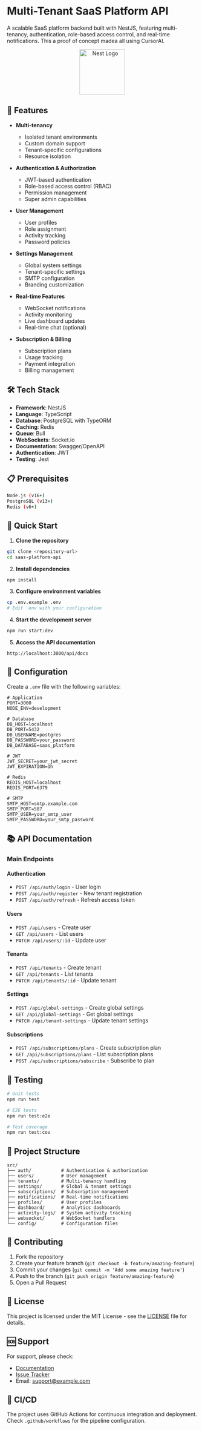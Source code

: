 # Multi-Tenant SaaS Platform API

A scalable SaaS platform backend built with NestJS, featuring multi-tenancy, authentication, role-based access control, and real-time notifications.
This a proof of concept madea all using CursorAI.


<p align="center">
  <img src="https://nestjs.com/img/logo-small.svg" width="120" alt="Nest Logo" />
</p>

## 🚀 Features

- **Multi-tenancy**
  - Isolated tenant environments
  - Custom domain support
  - Tenant-specific configurations
  - Resource isolation

- **Authentication & Authorization**
  - JWT-based authentication
  - Role-based access control (RBAC)
  - Permission management
  - Super admin capabilities

- **User Management**
  - User profiles
  - Role assignment
  - Activity tracking
  - Password policies

- **Settings Management**
  - Global system settings
  - Tenant-specific settings
  - SMTP configuration
  - Branding customization

- **Real-time Features**
  - WebSocket notifications
  - Activity monitoring
  - Live dashboard updates
  - Real-time chat (optional)

- **Subscription & Billing**
  - Subscription plans
  - Usage tracking
  - Payment integration
  - Billing management

## 🛠️ Tech Stack

- **Framework**: NestJS
- **Language**: TypeScript
- **Database**: PostgreSQL with TypeORM
- **Caching**: Redis
- **Queue**: Bull
- **WebSockets**: Socket.io
- **Documentation**: Swagger/OpenAPI
- **Authentication**: JWT
- **Testing**: Jest

## 📋 Prerequisites

```bash
Node.js (v16+)
PostgreSQL (v13+)
Redis (v6+)
```

## 🚀 Quick Start

1. **Clone the repository**
```bash
git clone <repository-url>
cd saas-platform-api
```

2. **Install dependencies**
```bash
npm install
```

3. **Configure environment variables**
```bash
cp .env.example .env
# Edit .env with your configuration
```

4. **Start the development server**
```bash
npm run start:dev
```

5. **Access the API documentation**
```
http://localhost:3000/api/docs
```

## 🔧 Configuration

Create a `.env` file with the following variables:

```env
# Application
PORT=3000
NODE_ENV=development

# Database
DB_HOST=localhost
DB_PORT=5432
DB_USERNAME=postgres
DB_PASSWORD=your_password
DB_DATABASE=saas_platform

# JWT
JWT_SECRET=your_jwt_secret
JWT_EXPIRATION=1h

# Redis
REDIS_HOST=localhost
REDIS_PORT=6379

# SMTP
SMTP_HOST=smtp.example.com
SMTP_PORT=587
SMTP_USER=your_smtp_user
SMTP_PASSWORD=your_smtp_password
```

## 📚 API Documentation

### Main Endpoints

#### Authentication
- `POST /api/auth/login` - User login
- `POST /api/auth/register` - New tenant registration
- `POST /api/auth/refresh` - Refresh access token

#### Users
- `POST /api/users` - Create user
- `GET /api/users` - List users
- `PATCH /api/users/:id` - Update user

#### Tenants
- `POST /api/tenants` - Create tenant
- `GET /api/tenants` - List tenants
- `PATCH /api/tenants/:id` - Update tenant

#### Settings
- `POST /api/global-settings` - Create global settings
- `GET /api/global-settings` - Get global settings
- `PATCH /api/tenant-settings` - Update tenant settings

#### Subscriptions
- `POST /api/subscriptions/plans` - Create subscription plan
- `GET /api/subscriptions/plans` - List subscription plans
- `POST /api/subscriptions/subscribe` - Subscribe to plan

## 🧪 Testing

```bash
# Unit tests
npm run test

# E2E tests
npm run test:e2e

# Test coverage
npm run test:cov
```

## 📁 Project Structure

```
src/
├── auth/           # Authentication & authorization
├── users/          # User management
├── tenants/        # Multi-tenancy handling
├── settings/       # Global & tenant settings
├── subscriptions/  # Subscription management
├── notifications/  # Real-time notifications
├── profiles/       # User profiles
├── dashboard/      # Analytics dashboards
├── activity-logs/  # System activity tracking
├── websocket/      # WebSocket handlers
└── config/         # Configuration files
```

## 🤝 Contributing

1. Fork the repository
2. Create your feature branch (`git checkout -b feature/amazing-feature`)
3. Commit your changes (`git commit -m 'Add some amazing feature'`)
4. Push to the branch (`git push origin feature/amazing-feature`)
5. Open a Pull Request

## 📄 License

This project is licensed under the MIT License - see the [LICENSE](LICENSE) file for details.

## 🆘 Support

For support, please check:
- [Documentation](docs/)
- [Issue Tracker](issues/)
- Email: support@example.com

## 🔄 CI/CD

The project uses GitHub Actions for continuous integration and deployment. Check `.github/workflows` for the pipeline configuration.
